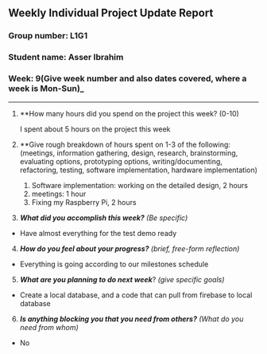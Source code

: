 ## Weekly Individual Project Update Report
### Group number: L1G1
### Student name: Asser Ibrahim
### Week: 9(Give week number and also dates covered, where a week is Mon-Sun)_
___
1. **How many hours did you spend on the project this week? (0-10)

	I spent about 5 hours on the project this week

2. **Give rough breakdown of hours spent on 1-3 of the following:
   (meetings, information gathering, design, research, brainstorming, evaluating options, prototyping options, writing/documenting, refactoring, testing, software implementation, hardware implementation)
   1. Software implementation: working on the detailed design, 2 hours
   2. meetings: 1 hour
   3. Fixing my Raspberry Pi, 2 hours
3. ***What did you accomplish this week?*** _(Be specific)_
  -  Have almost everything for the test demo ready 
4. ***How do you feel about your progress?*** _(brief, free-form reflection)_
  - Everything is going according to our milestones schedule
5. ***What are you planning to do next week***? _(give specific goals)_
  - Create a local database, and a code that can pull from firebase to local database   
6. ***Is anything blocking you that you need from others?*** _(What do you need from whom)_
  - No
